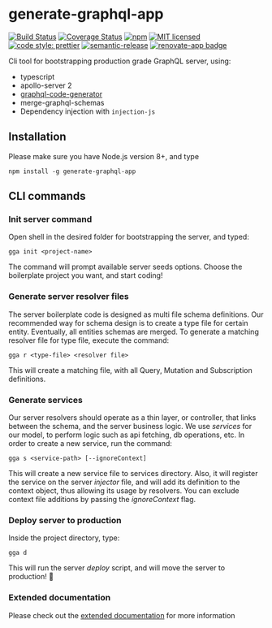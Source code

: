 # generate-graphql-app

[![Build Status](https://travis-ci.org/tomyitav/generate-graphql-app.svg?branch=master)](https://travis-ci.org/tomyitav/generate-graphql-app)
[![Coverage Status](https://coveralls.io/repos/github/tomyitav/generate-graphql-app/badge.svg?branch=master)](https://coveralls.io/github/tomyitav/generate-graphql-app?branch=master)
[![npm](https://img.shields.io/npm/v/generate-graphql-app.svg)](https://www.npmjs.com/package/generate-graphql-app)
[![MIT licensed](https://img.shields.io/badge/license-MIT-blue.svg)](./LICENSE)
[![code style: prettier](https://img.shields.io/badge/code_style-prettier-ff69b4.svg)](https://github.com/prettier/prettier)
[![semantic-release](https://img.shields.io/badge/%20%20%F0%9F%93%A6%F0%9F%9A%80-semantic--release-e10079.svg)](https://github.com/semantic-release/semantic-release)
[![renovate-app badge][renovate-badge]][renovate-app]

[renovate-badge]: https://img.shields.io/badge/renovate-app-blue.svg
[renovate-app]: https://renovateapp.com/

Cli tool for bootstrapping production grade GraphQL server, using:

+ typescript
+ apollo-server 2
+ [graphql-code-generator](https://github.com/dotansimha/graphql-code-generator)
+ merge-graphql-schemas
+ Dependency injection with `injection-js`

## Installation

Please make sure you have Node.js version 8+, and type

```npm install -g generate-graphql-app```

## CLI commands

### Init server command

Open shell in the desired folder for bootstrapping the server, and typed:

```gga init <project-name>```

The command will prompt available server seeds options. Choose the boilerplate project
you want, and start coding! 

### Generate server resolver files

The server boilerplate code is designed as multi file schema definitions.
Our recommended way for schema design is to create a type file for certain entity.
Eventually, all entities schemas are merged.
To generate a matching resolver file for type file, execute the command: 

```gga r <type-file> <resolver file>```

This will create a matching file, with all Query, Mutation and Subscription
definitions.

### Generate services

Our server resolvers should operate as a thin layer, or controller, that links between the schema, 
and the server business logic. We use *services* for our model, to perform logic such as api fetching,
db operations, etc. In order to create a new service, run the command:

```gga s <service-path> [--ignoreContext]```

This will create a new service file to services directory. Also, it will register the service on the
server *injector* file, and will add its definition to the context object, thus allowing its usage
by resolvers.
You can exclude context file additions by passing the *ignoreContext* flag. 

### Deploy server to production

Inside the project directory, type: 

```gga d```

This will run the server *deploy* script, and will move the server to production! :rocket:

### Extended documentation

Please check out the [extended documentation](https://tomyitav.github.io/generate-graphql-app) for more information
